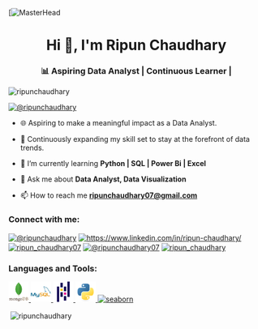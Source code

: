 [![MasterHead](https://i.pinimg.com/originals/91/16/8b/91168b4873f6659b3e9fdfe4b89cd864.gif)
<h1 align="center">Hi 👋, I'm Ripun Chaudhary</h1>
<h3 align="center">📊 Aspiring Data Analyst | Continuous Learner |</h3>

<p align="left"> <img src="https://komarev.com/ghpvc/?username=ripunchaudhary&label=Profile%20views&color=0e75b6&style=flat" alt="ripunchaudhary" /> </p>

<p align="left"> <a href="https://twitter.com/@ripunchaudhary" target="blank"><img src="https://img.shields.io/twitter/follow/@ripunchaudhary?logo=twitter&style=for-the-badge" alt="@ripunchaudhary" /></a> </p>

- 🌐 Aspiring to make a meaningful impact as a Data Analyst.

- 📜 Continuously expanding my skill set to stay at the forefront of data trends.

- 🌱 I’m currently learning **Python | SQL | Power Bi | Excel**

- 💬 Ask me about **Data Analyst, Data Visualization**

- 📫 How to reach me **ripunchaudhary07@gmail.com**

<h3 align="left">Connect with me:</h3>
<p align="left">
<a href="https://twitter.com/@ripunchaudhary" target="blank"><img align="center" src="https://raw.githubusercontent.com/rahuldkjain/github-profile-readme-generator/master/src/images/icons/Social/twitter.svg" alt="@ripunchaudhary" height="30" width="40" /></a>
<a href="https://linkedin.com/in/https://www.linkedin.com/in/ripun-chaudhary/" target="blank"><img align="center" src="https://raw.githubusercontent.com/rahuldkjain/github-profile-readme-generator/master/src/images/icons/Social/linked-in-alt.svg" alt="https://www.linkedin.com/in/ripun-chaudhary/" height="30" width="40" /></a>
<a href="https://instagram.com/ripun_chaudhary07" target="blank"><img align="center" src="https://raw.githubusercontent.com/rahuldkjain/github-profile-readme-generator/master/src/images/icons/Social/instagram.svg" alt="ripun_chaudhary07" height="30" width="40" /></a>
<a href="https://www.hackerrank.com/@ripunchaudhary07" target="blank"><img align="center" src="https://raw.githubusercontent.com/rahuldkjain/github-profile-readme-generator/master/src/images/icons/Social/hackerrank.svg" alt="@ripunchaudhary07" height="30" width="40" /></a>
<a href="https://www.leetcode.com/ripun_chaudhary" target="blank"><img align="center" src="https://raw.githubusercontent.com/rahuldkjain/github-profile-readme-generator/master/src/images/icons/Social/leet-code.svg" alt="ripun_chaudhary" height="30" width="40" /></a>
</p>

<h3 align="left">Languages and Tools:</h3>
<p align="left"> <a href="https://www.mongodb.com/" target="_blank" rel="noreferrer"> <img src="https://raw.githubusercontent.com/devicons/devicon/master/icons/mongodb/mongodb-original-wordmark.svg" alt="mongodb" width="40" height="40"/> </a> <a href="https://www.mysql.com/" target="_blank" rel="noreferrer"> <img src="https://raw.githubusercontent.com/devicons/devicon/master/icons/mysql/mysql-original-wordmark.svg" alt="mysql" width="40" height="40"/> </a> <a href="https://pandas.pydata.org/" target="_blank" rel="noreferrer"> <img src="https://raw.githubusercontent.com/devicons/devicon/2ae2a900d2f041da66e950e4d48052658d850630/icons/pandas/pandas-original.svg" alt="pandas" width="40" height="40"/> </a> <a href="https://www.python.org" target="_blank" rel="noreferrer"> <img src="https://raw.githubusercontent.com/devicons/devicon/master/icons/python/python-original.svg" alt="python" width="40" height="40"/> </a> <a href="https://seaborn.pydata.org/" target="_blank" rel="noreferrer"> <img src="https://seaborn.pydata.org/_images/logo-mark-lightbg.svg" alt="seaborn" width="40" height="40"/> </a> </p>



<p>&nbsp;<img align="center" src="https://github-readme-stats.vercel.app/api?username=ripunchaudhary&show_icons=true&locale=en" alt="ripunchaudhary" /></p>






